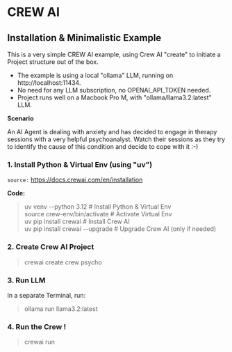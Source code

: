 # CREW AI

## Installation & Minimalistic Example

This is a very simple CREW AI example, using Crew AI "create" to initiate a Project structure out of the box.
- The example is using a local "ollama" LLM, running on http://localhost:11434.
- No need for any LLM subscription, no OPENAI_API_TOKEN needed.
- Project runs well on a Macbook Pro M, with "ollama/llama3.2:latest" LLM.

**Scenario**

An AI Agent is dealing with anxiety and has decided to engage in therapy sessions with a very helpful psychoanalyst.
Watch their sessions as they try to identify the cause of this condition and decide to cope with it :-)

### 1. Install Python & Virtual Env (using "uv")
`source:` https://docs.crewai.com/en/installation

**Code:**

>uv venv --python 3.12           # Install Python & Virtual Env  
>source crew-env/bin/activate    # Activate Virtual Env  
>uv pip install crewai           # Install Crew AI  
>uv pip install crewai --upgrade # Upgrade Crew AI (only if needed)


### 2. Create Crew AI Project
> crewai create crew psycho

### 3. Run LLM
In a separate Terminal, run:
> ollama run llama3.2:latest

### 4. Run the Crew !
> crewai run 
